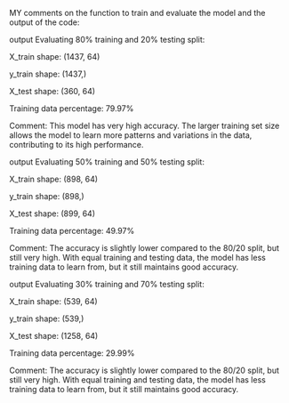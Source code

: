 MY comments on the function to train and evaluate the model and the output of the code:

output
Evaluating 80% training and 20% testing split:

X_train shape: (1437, 64)

y_train shape: (1437,)

X_test shape: (360, 64)

Training data percentage: 79.97%

Comment:
This model has very high accuracy.
The larger training set size allows the model to learn more patterns and variations in the data, contributing to its high performance.

output
Evaluating 50% training and 50% testing split:

X_train shape: (898, 64)

y_train shape: (898,)

X_test shape: (899, 64)

Training data percentage: 49.97%

Comment:
The accuracy is slightly lower compared to the 80/20 split, but still very high.
With equal training and testing data, the model has less training data to learn from, but it still maintains good accuracy.

output
Evaluating 30% training and 70% testing split:

X_train shape: (539, 64)

y_train shape: (539,)

X_test shape: (1258, 64)

Training data percentage: 29.99%

Comment:
The accuracy is slightly lower compared to the 80/20 split, but still very high.
With equal training and testing data, the model has less training data to learn from, but it still maintains good accuracy.

